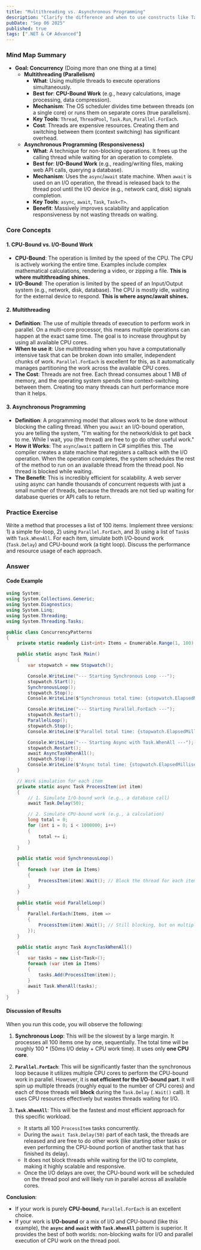 ```yaml
---
title: "Multithreading vs. Asynchronous Programming"
description: "Clarify the difference and when to use constructs like Task, Thread, Parallel.For."
pubDate: "Sep 06 2025"
published: true
tags: [".NET & C# Advanced"]
---
```


### Mind Map Summary

- **Goal: Concurrency** (Doing more than one thing at a time)
  - **Multithreading (Parallelism)**
    - **What**: Using multiple threads to execute operations simultaneously.
    - **Best for**: **CPU-Bound Work** (e.g., heavy calculations, image processing, data compression).
    - **Mechanism**: The OS scheduler divides time between threads (on a single core) or runs them on separate cores (true parallelism).
    - **Key Tools**: `Thread`, `ThreadPool`, `Task.Run`, `Parallel.ForEach`.
    - **Cost**: Threads are expensive resources. Creating them and switching between them (context switching) has significant overhead.
  - **Asynchronous Programming (Responsiveness)**
    - **What**: A technique for non-blocking operations. It frees up the calling thread while waiting for an operation to complete.
    - **Best for**: **I/O-Bound Work** (e.g., reading/writing files, making web API calls, querying a database).
    - **Mechanism**: Uses the `async`/`await` state machine. When `await` is used on an I/O operation, the thread is released back to the thread pool until the I/O device (e.g., network card, disk) signals completion.
    - **Key Tools**: `async`, `await`, `Task`, `Task<T>`.
    - **Benefit**: Massively improves scalability and application responsiveness by not wasting threads on waiting.

### Core Concepts

#### 1. CPU-Bound vs. I/O-Bound Work
- **CPU-Bound**: The operation is limited by the speed of the CPU. The CPU is actively working the entire time. Examples include complex mathematical calculations, rendering a video, or zipping a file. **This is where multithreading shines.**
- **I/O-Bound**: The operation is limited by the speed of an Input/Output system (e.g., network, disk, database). The CPU is mostly idle, waiting for the external device to respond. **This is where async/await shines.**

#### 2. Multithreading
- **Definition**: The use of multiple threads of execution to perform work in parallel. On a multi-core processor, this means multiple operations can happen at the exact same time. The goal is to increase throughput by using all available CPU cores.
- **When to use it**: Use multithreading when you have a computationally intensive task that can be broken down into smaller, independent chunks of work. `Parallel.ForEach` is excellent for this, as it automatically manages partitioning the work across the available CPU cores.
- **The Cost**: Threads are not free. Each thread consumes about 1 MB of memory, and the operating system spends time context-switching between them. Creating too many threads can hurt performance more than it helps.

#### 3. Asynchronous Programming
- **Definition**: A programming model that allows work to be done without blocking the calling thread. When you `await` an I/O-bound operation, you are telling the system, "I'm waiting for the network/disk to get back to me. While I wait, you (the thread) are free to go do other useful work."
- **How it Works**: The `async`/`await` pattern in C# simplifies this. The compiler creates a state machine that registers a callback with the I/O operation. When the operation completes, the system schedules the rest of the method to run on an available thread from the thread pool. No thread is blocked while waiting.
- **The Benefit**: This is incredibly efficient for scalability. A web server using async can handle thousands of concurrent requests with just a small number of threads, because the threads are not tied up waiting for database queries or API calls to return.

### Practice Exercise

Write a method that processes a list of 100 items. Implement three versions: 1) a simple for-loop, 2) using `Parallel.ForEach`, and 3) using a list of `Task`s with `Task.WhenAll`. For each item, simulate both I/O-bound work (`Task.Delay`) and CPU-bound work (a tight loop). Discuss the performance and resource usage of each approach.

### Answer

#### Code Example

```csharp
using System;
using System.Collections.Generic;
using System.Diagnostics;
using System.Linq;
using System.Threading;
using System.Threading.Tasks;

public class ConcurrencyPatterns
{
    private static readonly List<int> Items = Enumerable.Range(1, 100).ToList();

    public static async Task Main()
    {
        var stopwatch = new Stopwatch();

        Console.WriteLine("--- Starting Synchronous Loop ---");
        stopwatch.Start();
        SynchronousLoop();
        stopwatch.Stop();
        Console.WriteLine($"Synchronous total time: {stopwatch.ElapsedMilliseconds} ms\n");

        Console.WriteLine("--- Starting Parallel.ForEach ---");
        stopwatch.Restart();
        ParallelLoop();
        stopwatch.Stop();
        Console.WriteLine($"Parallel total time: {stopwatch.ElapsedMilliseconds} ms\n");

        Console.WriteLine("--- Starting Async with Task.WhenAll ---");
        stopwatch.Restart();
        await AsyncTaskWhenAll();
        stopwatch.Stop();
        Console.WriteLine($"Async total time: {stopwatch.ElapsedMilliseconds} ms");
    }

    // Work simulation for each item
    private static async Task ProcessItem(int item)
    {
        // 1. Simulate I/O-bound work (e.g., a database call)
        await Task.Delay(50);

        // 2. Simulate CPU-bound work (e.g., a calculation)
        long total = 0;
        for (int i = 0; i < 1000000; i++)
        {
            total += i;
        }
    }

    public static void SynchronousLoop()
    {
        foreach (var item in Items)
        {
            ProcessItem(item).Wait(); // Block the thread for each item
        }
    }

    public static void ParallelLoop()
    {
        Parallel.ForEach(Items, item =>
        {
            ProcessItem(item).Wait(); // Still blocking, but on multiple threads
        });
    }

    public static async Task AsyncTaskWhenAll()
    {
        var tasks = new List<Task>();
        foreach (var item in Items)
        {
            tasks.Add(ProcessItem(item));
        }
        await Task.WhenAll(tasks);
    }
}
```

#### Discussion of Results

When you run this code, you will observe the following:

1.  **Synchronous Loop**: This will be the slowest by a large margin. It processes all 100 items one by one, sequentially. The total time will be roughly 100 * (50ms I/O delay + CPU work time). It uses only **one CPU core**.

2.  **`Parallel.ForEach`**: This will be significantly faster than the synchronous loop because it utilizes multiple CPU cores to perform the CPU-bound work in parallel. However, it is **not efficient for the I/O-bound part**. It will spin up multiple threads (roughly equal to the number of CPU cores) and each of those threads will **block** during the `Task.Delay` (`.Wait()` call). It uses CPU resources effectively but wastes threads waiting for I/O.

3.  **`Task.WhenAll`**: This will be the fastest and most efficient approach for this specific workload. 
    -   It starts all 100 `ProcessItem` tasks concurrently. 
    -   During the `await Task.Delay(50)` part of each task, the threads are released and are free to do other work (like starting other tasks or even performing the CPU-bound portion of another task that has finished its delay). 
    -   It does not block threads while waiting for the I/O to complete, making it highly scalable and responsive. 
    -   Once the I/O delays are over, the CPU-bound work will be scheduled on the thread pool and will likely run in parallel across all available cores.

**Conclusion**: 
- If your work is purely **CPU-bound**, `Parallel.ForEach` is an excellent choice.
- If your work is **I/O-bound** or a mix of I/O and CPU-bound (like this example), the **`async` and `await` with `Task.WhenAll`** pattern is superior. It provides the best of both worlds: non-blocking waits for I/O and parallel execution of CPU work on the thread pool.
